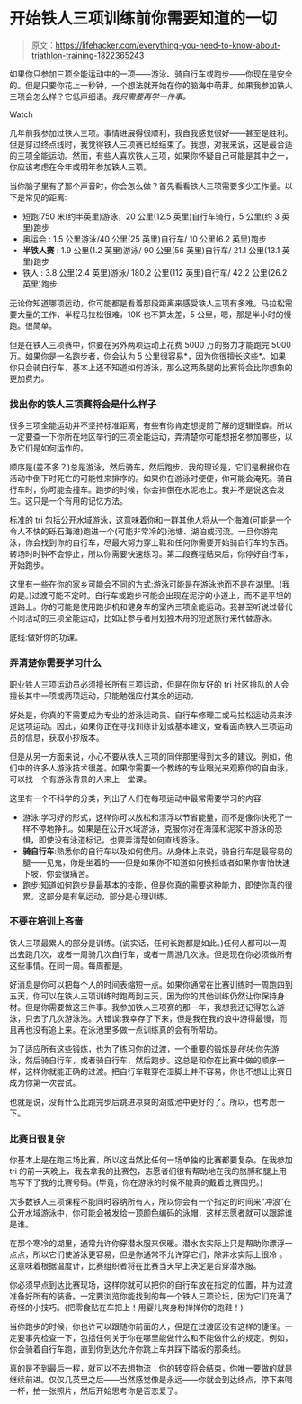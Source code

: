 # 开始铁人三项训练前你需要知道的一切

> 原文：<https://lifehacker.com/everything-you-need-to-know-about-triathlon-training-1822365243>

如果你只参加三项全能运动中的一项——游泳、骑自行车或跑步——你现在是安全的。但是只要你花上一秒钟，一个想法就开始在你的脑海中萌芽。如果我参加铁人三项会怎么样？它低声细语。*我只需要再学一件事。*

Watch

几年前我参加过铁人三项。事情进展得很顺利，我自我感觉很好——甚至是胜利。但是穿过终点线时，我觉得铁人三项赛已经结束了。我想，对我来说，这是最合适的三项全能运动。然而，有些人喜欢铁人三项，如果你怀疑自己可能是其中之一，你应该考虑在今年或明年参加铁人三项。

当你脑子里有了那个声音时，你会怎么做？首先看看铁人三项需要多少工作量。以下是常见的距离:

*   短跑:750 米(约半英里)游泳，20 公里(12.5 英里)自行车骑行，5 公里(约 3 英里)跑步
*   奥运会 : 1.5 公里游泳/40 公里(25 英里)自行车/ 10 公里(6.2 英里)跑步
*   **半铁人赛** : 1.9 公里(1.2 英里)游泳/ 90 公里(56 英里)自行车/ 21.1 公里(13.1 英里)跑步
*   铁人 : 3.8 公里(2.4 英里)游泳/ 180.2 公里(112 英里)自行车/ 42.2 公里(26.2 英里)跑步

无论你知道哪项运动，你可能都是看着那段距离来感受铁人三项有多难。马拉松需要大量的工作，半程马拉松很难，10K 也不算太差，5 公里，嗯，那是半小时的慢跑。很简单。

但是在铁人三项赛中，你要在另外两项运动上花费 5000 万的努力才能跑完 5000 万。如果你是一名跑步者，你会认为 5 公里很容易*，因为你很擅长这些*。如果你只会骑自行车，基本上还不知道如何游泳，那么这两条腿的比赛将会比你想象的更加费力。

### 找出你的铁人三项赛将会是什么样子

很多三项全能运动并不坚持标准距离，有些有你肯定想提前了解的逻辑怪癖。所以一定要查一下你所在地区举行的三项全能运动，弄清楚你可能想报名参加哪些，以及它们是如何运作的。

顺序是(差不多？)总是游泳，然后骑车，然后跑步。我的理论是，它们是根据你在活动中倒下时死亡的可能性来排序的。如果你在游泳时便便，你可能会淹死。骑自行车时，你可能会撞车。跑步的时候，你会摔倒在水泥地上。我并不是说这会发生。这只是一个有用的记忆方法。

标准的 tri 包括公开水域游泳，这意味着你和一群其他人将从一个海滩(可能是一个令人不快的砾石海滩)跑进一个(可能非常冷的)池塘、湖泊或河流。一旦你游完泳，你会找到你的自行车，尽最大努力穿上鞋和任何你需要开始骑自行车的东西。转场时时钟不会停止，所以你需要快速练习。第二段赛程结束后，你停好自行车，开始跑步。

这里有一些在你的家乡可能会不同的方式:游泳可能是在游泳池而不是在湖里。(我的是。)过渡可能不定时。自行车或跑步可能会出现在泥泞的小道上，而不是平坦的道路上。你的可能是使用跑步机和健身车的室内三项全能运动。我甚至听说过替代不同活动的三项全能运动，比如让参与者用划独木舟的短途旅行来代替游泳。

底线:做好你的功课。

### 弄清楚你需要学习什么

职业铁人三项运动员必须擅长所有三项运动，但是在你友好的 tri 社区排队的人会擅长其中一项或两项运动，只能勉强应付其余的运动。

好处是，你真的不需要成为专业的游泳运动员、自行车修理工或马拉松运动员来涉足这项运动。因此，如果你正在寻找训练计划或基本建议，查看面向铁人三项运动员的信息，获取小抄版本。

但是从另一方面来说，小心不要从铁人三项的同伴那里得到太多的建议。例如，他们中的许多人游泳技术很差。如果你需要一个教练的专业眼光来观察你的自由泳，可以找一个有游泳背景的人来上一堂课。

这里有一个不科学的分类，列出了人们在每项运动中最常需要学习的内容:

*   游泳:学习好的形式，这样你可以放松和漂浮以节省能量，而不是像你快死了一样不停地挣扎。如果是在公开水域游泳，克服你对在海藻和泥浆中游泳的恐惧，即使没有泳道标记，也要弄清楚如何直线游泳。
*   **骑自行车**:熟悉你的自行车以及如何使用。从身体上来说，骑自行车是最容易的腿——见鬼，你是坐着的——但是如果你不知道如何换挡或者如果你害怕快速下坡，你会很痛苦。
*   跑步:知道如何跑步是最基本的技能，但是你真的需要这种能力，即使你真的很累。这部分是有氧运动，部分是心理训练。

### 不要在培训上吝啬

铁人三项最累人的部分是训练。(说实话，任何长跑都是如此。)任何人都可以一周出去跑几次，或者一周骑几次自行车，或者一周游几次泳。但是现在你必须做所有这些事情。在同一周。每周都是。

好消息是你可以把每个人的时间表缩短一点。如果你通常在比赛训练时一周跑四到五天，你可以在铁人三项训练时跑两到三天，因为你的其他训练仍然让你保持身材。但是你需要做这三件事。我参加铁人三项赛的那一年，我想我还记得怎么游泳，只去了几次游泳池。大错误:我幸存了下来，但是我在我的浪中游得最慢，而且再也没有追上来。在泳池里多做一点训练真的会有所帮助。

为了适应所有这些锻炼，也为了练习你的过渡，一个重要的锻炼是*砖块*:你先游泳，然后骑自行车，或者骑自行车，然后跑步。这总是和你在比赛中做的顺序一样，这样你就能正确的过渡。把自行车鞋穿在湿脚上并不容易，你也不想让比赛日成为你第一次尝试。

也就是说，没有什么比跑完步后跳进凉爽的湖或池中更好的了。所以，也考虑一下。

### 比赛日很复杂

你基本上是在跑三场比赛，所以这当然比任何一场单独的比赛都要复杂。在我参加 tri 的前一天晚上，我去拿我的比赛包，志愿者们很有帮助地在我的胳膊和腿上用笔写下了我的比赛号码。(毕竟，你在游泳的时候不能真的戴着比赛围兜。)

大多数铁人三项课程不能同时容纳所有人，所以你会有一个指定的时间来“冲浪”在公开水域游泳中，你可能会被发给一顶颜色编码的泳帽，这样志愿者就可以跟踪谁是谁。

在那个寒冷的湖里，通常允许你穿潜水服来保暖。潜水衣实际上只是帮助你漂浮一点点，所以它们使游泳更容易，但是你通常不允许穿它们，除非水实际上很冷 。这意味着根据温度计，比赛组织者将在比赛当天早上决定是否穿潜水服。

你必须早点到达比赛现场，这样你就可以把你的自行车放在指定的位置，并为过渡准备好所有的装备。一定要浏览你能找到的每一个铁人三项论坛，因为它们充满了奇怪的小技巧。(把零食贴在车把上！用婴儿爽身粉掸掸你的跑鞋！)

当你跑步的时候，你也许可以跟随你前面的人，但是在过渡区没有这样的捷径。一定要事先检查一下，包括任何关于你在哪里能做什么和不能做什么的规定。例如，你会骑着自行车跑，直到你到达允许你跳上车并踩下踏板的那条线。

真的是不到最后一程，就可以不去想物流；你的转变将会结束，你唯一要做的就是继续前进。仅仅几英里之后——当然感觉像是永远——你就会到达终点，停下来喝一杯，拍一张照片，然后开始思考你是否恋爱了。
